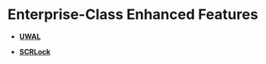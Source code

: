 # Enterprise-Class Enhanced Features<a name="EN-US_TOPIC_0000001687210121"></a>

-   **[UWAL](uwal.md)**  

-   **[SCRLock](scrlock.md)**  

